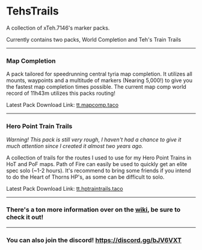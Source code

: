 # TehsTrails
A collection of xTeh.7146's marker packs. 

Currently contains two packs, World Completion and Teh's Train Trails

***

### Map Completion 
A pack tailored for speedrunning central tyria map completion. It utilizes all mounts, waypoints and a multitude of markers (Nearing 5,000!) to give you the fastest map completion times possible. The current map comp world record of 11h43m utilizes this packs routing!

Latest Pack Download Link: [tt.mapcomp.taco](https://github.com/xrandox/TehsTrails/raw/main/Map%20Completion/tt.mapcomp.taco)

***
### Hero Point Train Trails
*Warning! This pack is still very rough, I haven't had a chance to give it much attention since I created it almost two years ago.*

A collection of trails for the routes I used to use for my Hero Point Trains in HoT and PoF maps. Path of Fire can easily be used to quickly get an elite spec solo (~1-2 hours). It's recommend to bring some friends if you intend to do the Heart of Thorns HP's, as some can be difficult to solo. 

Latest Pack Download Link: [tt.hptraintrails.taco](https://github.com/xrandox/TehsTrails/raw/main/HP%20Train%20Trails/tt.hptraintrails.taco)

***

### There's a ton more information over on the [wiki](https://github.com/xrandox/TehsTrails/wiki), be sure to check it out!

***

### You can also join the discord! https://discord.gg/bJV6VXT
